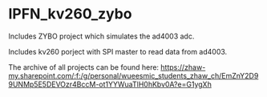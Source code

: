 # IPFN_kv260_zybo

Includes ZYBO project which simulates the ad4003 adc.

Includes kv260 porject with SPI master to read data from ad4003.

The archive of all projects can be found here: https://zhaw-my.sharepoint.com/:f:/g/personal/wueesmic_students_zhaw_ch/EmZnY2D99UNMp5E5DEVOzr4BccM-ot1YYWuaTlH0hKbv0A?e=G1ygXh 
